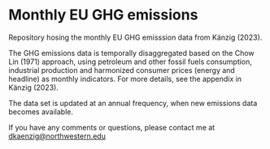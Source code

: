 # Monthly EU GHG emissions

Repository hosing the monthly EU GHG emisssion data from Känzig (2023). 

The GHG emissions data is temporally disaggregated based on the Chow Lin (1971) approach, using petroleum and other fossil fuels consumption, industrial production and harmonized consumer prices (energy and headline) as monthly indicators. For more details, see the appendix in Känzig (2023).

The data set is updated at an annual frequency, when new emissions data becomes available.

If you have any comments or questions, please contact me at	dkaenzig@northwestern.edu	
